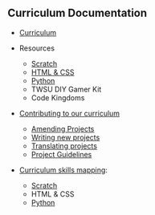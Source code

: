 ## Curriculum Documentation

+ [Curriculum](curriculum.md)


+ Resources
  + [Scratch](scratch.md)
  + [HTML & CSS](html.md)
  + [Python](python.md)
  + TWSU DIY Gamer Kit
  + Code Kingdoms


+ [Contributing to our curriculum](contributing.md)
  + [Amending Projects](amending.md)
  + [Writing new projects](projects.md)
  + [Translating projects](translating.md)
  + [Project Guidelines](project-guidelines.md)


+ [Curriculum skills mapping](mapintro.md):
  + [Scratch](scratch-mapping.md)
  + HTML & CSS
  + [Python](python-mapping.md)
